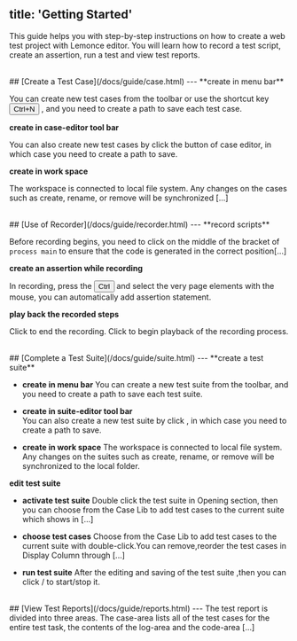 title: 'Getting Started'
---

This guide helps you with step-by-step instructions on how to create a web test project with Lemonce editor. You will learn how to record a test script, create an assertion, run a test and view test reports.

<br/>
## [Create a Test Case](/docs/guide/case.html)
---
**create in menu bar**

You can create new test cases from the toolbar or use the shortcut key <button>Ctrl+N</button> , and you need to create a path to save each test case.

**create in case-editor tool bar**  

You can also create new test cases by click the <i class="fa fa-file-code-o"></i> button of case editor, in which case you need to create a path to save.

**create in work space** 

The workspace is connected to local file system. 
Any changes on the cases such as create, rename, or remove will be synchronized [...]

<br/>
## [Use of Recorder](/docs/guide/recorder.html)
---
**record scripts** 

Before recording begins, you need to click on the middle of the bracket of `process main` to ensure that the code is generated in the correct position[...]

**create an assertion while recording** 

In recording, press the <button>Ctrl</button> and select the very page elements with the mouse, you can automatically add assertion statement.

**play back the recorded steps** 

Click <i class="fa fa-stop-circle-o" style="color:red"></i> to end the recording. Click <i class="fa fa-play"></i> to begin playback of the recording process.

<br/>
## [Complete a Test Suite](/docs/guide/suite.html)
---
**create a test suite** 

- **create in menu bar**
You can create a new test suite from the toolbar, and you need to create a path to save each test suite.

- **create in suite-editor tool bar**  
You can also create a new test suite by click <i class="fa fa-file-text-o"></i> , in which case you need to create a path to save.

- **create in work space**
The workspace is connected to local file system. 
Any changes on the suites such as create, rename, or remove will be synchronized to the local folder. 

**edit test suite** 

- **activate test suite**
Double click the test suite in Opening section, then you can choose from the Case Lib to add test cases to the current suite which shows in [...]

- **choose test cases**
Choose from the Case Lib to add test cases to the current suite with double-click.You can remove,reorder the test cases in Display Column through [...]

- **run test suite**
After the editing and saving of the test suite ,then you can click <i class="fa fa-play"></i> / <i class="fa fa-stop"></i> to start/stop it.

<br/>
## [View Test Reports](/docs/guide/reports.html)
---
The test report is divided into three areas. The case-area lists all of the test cases for the entire test task, the contents of the log-area and the code-area [...]
